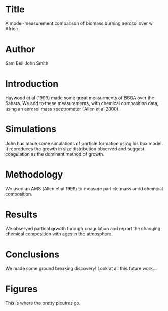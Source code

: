# Title

A model-measurement comparison of biomass burning aerosol over w. Africa


# Author
Sam Bell
John Smith

# Introduction
Haywood et al (1999) made some great measurments of BBOA over the Sahara. We add to these measurements, with chemical composition data, using an aerosol mass spectrometer (Allen et al 2000). 

# Simulations
John has made some simulations of particle formation using his box model. It reproduces the growth in size distribution observed and suggest coagulation as the dominant method of growth.

# Methodology
We used an AMS (Allen et al 1999) to measure particle mass andd chemical composition. 


# Results
We observed partical grwoth through coagulation and report the changing chemical composition with ages in the atmosphere. 


# Conclusions
We made some ground breaking discovery! Look at all this future work...

# Figures
This is where the pretty picutres go.
